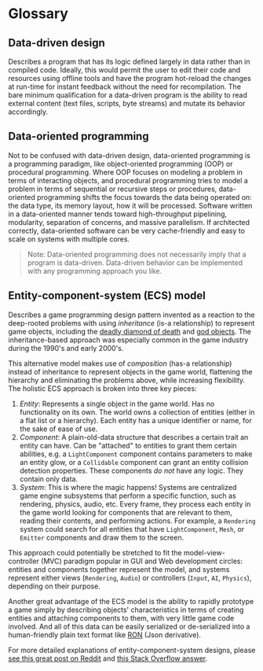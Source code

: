 # Glossary

## Data-driven design

Describes a program that has its logic defined largely in data rather than in
compiled code. Ideally, this would permit the user to edit their code and
resources using offline tools and have the program hot-reload the changes at
run-time for instant feedback without the need for recompilation. The bare
minimum qualification for a data-driven program is the ability to read external
content (text files, scripts, byte streams) and mutate its behavior accordingly.

## Data-oriented programming

Not to be confused with data-driven design, data-oriented programming is a
programming paradigm, like object-oriented programming (OOP) or procedural
programming. Where OOP focuses on modeling a problem in terms of interacting
objects, and procedural programming tries to model a problem in terms of
sequential or recursive steps or procedures, data-oriented programming shifts
the focus towards the data being operated on: the data type, its memory layout,
how it will be processed. Software written in a data-oriented manner tends
toward high-throughput pipelining, modularity, separation of concerns, and
massive parallelism. If architected correctly, data-oriented software can be
very cache-friendly and easy to scale on systems with multiple cores.

> Note: Data-oriented programming does not necessarily imply that a program is
> data-driven. Data-driven behavior can be implemented with any programming
> approach you like.

## Entity-component-system (ECS) model

Describes a game programming design pattern invented as a reaction to the
deep-rooted problems with using *inheritance* (is-a relationship) to represent
game objects, including the [deadly diamond of death][dd] and [god objects][go].
The inheritance-based approach was especially common in the game industry during
the 1990's and early 2000's.

[dd]: https://en.wikipedia.org/wiki/Multiple_inheritance#The_diamond_problem
[go]: https://en.wikipedia.org/wiki/God_object

This alternative model makes use of *composition* (has-a relationship) instead
of inheritance to represent objects in the game world, flattening the hierarchy
and eliminating the problems above, while increasing flexibility. The holistic
ECS approach is broken into three key pieces:

1. *Entity*: Represents a single object in the game world. Has no functionality
   on its own. The world owns a collection of entities (either in a flat list or
   a hierarchy). Each entity has a unique identifier or name, for the sake of
   ease of use.
2. *Component*: A plain-old-data structure that describes a certain trait an
   entity can have. Can be "attached" to entities to grant them certain
   abilities, e.g. a `LightComponent` component contains parameters to make an entity
   glow, or a `Collidable` component can grant an entity collision detection
   properties. These components *do not* have any logic. They contain only data.
3. *System*: This is where the magic happens! Systems are centralized game engine
   subsystems that perform a specific function, such as rendering, physics, audio,
   etc. Every frame, they process each entity in the game world looking for
   components that are relevant to them, reading their contents, and performing
   actions. For example, a `Rendering` system could search for all entities that have
   `LightComponent`, `Mesh`, or `Emitter` components and draw them to the screen.

This approach could potentially be stretched to fit the model-view-controller
(MVC) paradigm popular in GUI and Web development circles: entities and
components together represent the model, and systems represent either views
(`Rendering`, `Audio`) or controllers (`Input`, `AI`, `Physics`), depending on
their purpose.

Another great advantage of the ECS model is the ability to rapidly prototype
a game simply by describing objects' characteristics in terms of creating
entities and attaching components to them, with very little game code involved.
And all of this data can be easily serialized or de-serialized into a
human-friendly plain text format like [RON][ron] (Json derivative).

[ron]: https://github.com/ron-rs/ron

For more detailed explanations of entity-component-system designs, please
[see this great post on Reddit][p1] and [this Stack Overflow answer][p2].

[p1]: https://www.reddit.com/r/rust/comments/43p2fq/this_week_in_amethyst_3/czkc4hj
[p2]: http://gamedev.stackexchange.com/questions/31473/what-is-the-role-of-systems-in-a-component-based-entity-architecture/31491#31491
